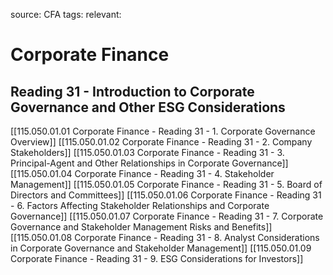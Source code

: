 source: CFA
tags: 
relevant: 

# Corporate Finance

## Reading 31 - Introduction to Corporate Governance and Other ESG Considerations

[[115.050.01.01 Corporate Finance - Reading 31 - 1. Corporate Governance Overview]]
[[115.050.01.02 Corporate Finance - Reading 31 - 2. Company Stakeholders]]
[[115.050.01.03 Corporate Finance - Reading 31 - 3. Principal-Agent and Other Relationships in Corporate Governance]]
[[115.050.01.04 Corporate Finance - Reading 31 - 4. Stakeholder Management]]
[[115.050.01.05 Corporate Finance - Reading 31 - 5. Board of Directors and Committees]]
[[115.050.01.06 Corporate Finance - Reading 31 - 6. Factors Affecting Stakeholder Relationships and Corporate Governance]]
[[115.050.01.07 Corporate Finance - Reading 31 - 7. Corporate Governance and Stakeholder Management Risks and Benefits]]
[[115.050.01.08 Corporate Finance - Reading 31 - 8. Analyst Considerations in Corporate Governance and Stakeholder Management]]
[[115.050.01.09 Corporate Finance - Reading 31 - 9. ESG Considerations for Investors]]
